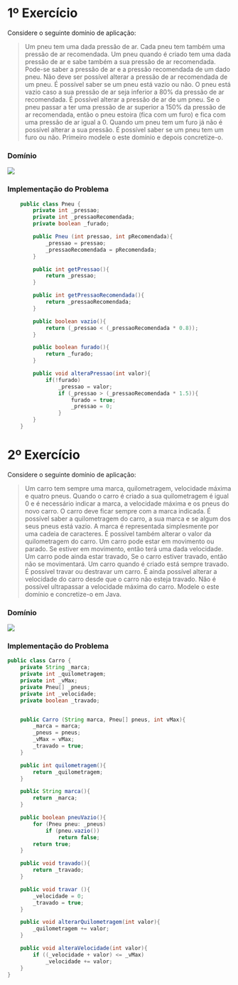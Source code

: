 # 1º Exercício

Considere o seguinte domínio de aplicação:
> Um pneu tem uma dada pressão de ar. Cada pneu tem também uma pressão de ar recomendada. Um pneu quando é criado tem uma dada pressão de ar e sabe também a sua pressão de ar recomendada. Pode-se saber a pressão de ar  e a pressão recomendada de um dado pneu. Não deve ser possível alterar a pressão de ar recomendada de um pneu. É possível saber se um pneu está vazio ou não. O pneu está vazio caso a sua pressão de ar seja inferior a 80% da pressão de ar recomendada. É possível alterar a pressão de ar de um pneu. Se o pneu passar a ter uma pressão de ar superior a 150% da pressão de ar recomendada, então o pneu estoira (fica com um furo) e fica com uma pressão de ar igual a 0. Quando um pneu tem um furo já não é possível alterar a sua pressão. É possível saber se um pneu tem um furo ou não.
> Primeiro modele o este domínio e depois concretize-o.

### Domínio

![](Pneu-02.png)

### Implementação do Problema

```java
    public class Pneu {
        private int _pressao; 
        private int _pressaoRecomendada;
        private boolean _furado;

        public Pneu (int pressao, int pRecomendada){
            _pressao = pressao;
            _pressaoRecomendada = pRecomendada;
        }

        public int getPressao(){
            return _pressao;
        }

        public int getPressaoRecomendada(){
            return _pressaoRecomendada;
        }

        public boolean vazio(){
            return (_pressao < (_pressaoRecomendada * 0.8));
        }

        public boolean furado(){
            return _furado;
        }

        public void alteraPressao(int valor){
            if(!furado)
                _pressao = valor;
                if (_pressao > (_pressaoRecomendada * 1.5)){
                    furado = true;
                    _pressao = 0;
                }
        }
    }

```

# 2º Exercício

Considere o seguinte domínio de aplicação:

> Um carro tem sempre uma marca, quilometragem, velocidade máxima e quatro pneus. Quando o carro é criado a sua quilometragem é igual 0 e é necessário indicar a marca, a velocidade máxima e os pneus do novo carro. O carro deve ficar sempre com a marca indicada. É possível saber a quilometragem do carro, a sua marca e se algum dos seus pneus está vazio. A marca é representada simplesmente por uma cadeia de caracteres. É possível também alterar o valor da quilometragem do carro. Um carro pode estar em movimento ou parado. Se estiver em movimento, então terá uma dada velocidade. Um carro pode ainda estar travado, Se o carro estiver travado, então não se movimentará. Um carro quando é criado está sempre travado. É possível travar ou destravar um carro. É ainda possível alterar a velocidade do carro desde que o carro não esteja travado. Não é possível ultrapassar a velocidade máxima do carro.
> Modele o este domínio e concretize-o em Java.

### Domínio

![](images/Carro%20-%2002.png)

### Implementação do Problema

```java
public class Carro {
	private String _marca;
	private int _quilometragem;
	private int _vMax;
	private Pneu[] _pneus;
	private int _velocidade;
	private boolean _travado;


	public Carro (String marca, Pneu[] pneus, int vMax){
		_marca = marca;
		_pneus = pneus;
		_vMax = vMax;
		_travado = true;
	}

	public int quilometragem(){
		return _quilometragem;
	}

	public String marca(){
		return _marca;
	}

	public boolean pneuVazio(){
		for (Pneu pneu: _pneus)
			if (pneu.vazio())
				return false;
		return true;
	}

	public void travado(){
		return _travado;
	}

	public void travar (){
		_velocidade = 0; 
		_travado = true;
	}

	public void alterarQuilometragem(int valor){
		_quilometragem += valor; 
	}

	public void alteraVelocidade(int valor){
		if ((_velocidade + valor) <= _vMax)
			_velocidade += valor; 
	}
}
```